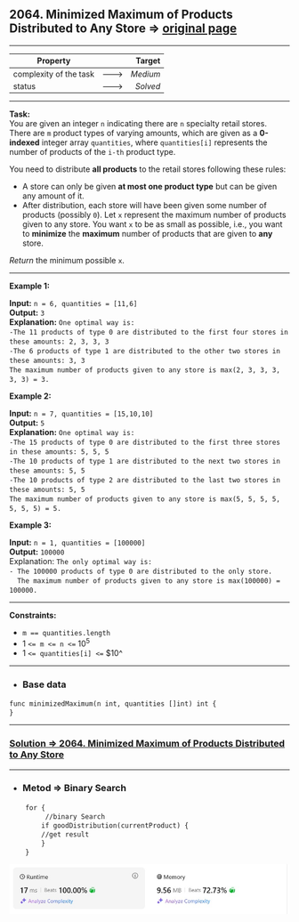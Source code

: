 ## 2064. Minimized Maximum of Products Distributed to Any Store => [original page](https://leetcode.com/problems/minimized-maximum-of-products-distributed-to-any-store/description/ "https://leetcode.com/problems/minimized-maximum-of-products-distributed-to-any-store/description/")

---
| Property               |      |   Target |
|------------------------|:----:|---------:|
| complexity of the task | ---> | _Medium_ |
| status                 | ---> | _Solved_ |

---
**Task:**  
You are given an integer `n` indicating there are `n` specialty retail stores. There are `m` product types of varying amounts, which are given as a **0-indexed** integer array `quantities`, where `quantities[i]` represents the number of products of the `i-th` product type.

You need to distribute **all products** to the retail stores following these rules:

   * A store can only be given **at most one product type** but can be given any amount of it.
   * After distribution, each store will have been given some number of products (possibly `0`). Let `x` represent the maximum number of products given to any store. You want `x` to be as small as possible, i.e., you want to **minimize** the **maximum** number of products that are given to **any** store.

*Return* the minimum possible `x`.  

---
**Example 1:**

**Input:** `n = 6, quantities = [11,6]`  
**Output:** `3`  
**Explanation:** `One optimal way is:`  
`-The 11 products of type 0 are distributed to the first four stores in these amounts: 2, 3, 3, 3`  
`-The 6 products of type 1 are distributed to the other two stores in these amounts: 3, 3`  
`The maximum number of products given to any store is max(2, 3, 3, 3, 3, 3) = 3.`  

**Example 2:**

**Input:** `n = 7, quantities = [15,10,10]`  
**Output:** `5`  
**Explanation:** `One optimal way is:`  
`-The 15 products of type 0 are distributed to the first three stores in these amounts: 5, 5, 5`  
`-The 10 products of type 1 are distributed to the next two stores in these amounts: 5, 5`  
`-The 10 products of type 2 are distributed to the last two stores in these amounts: 5, 5`  
`The maximum number of products given to any store is max(5, 5, 5, 5, 5, 5, 5) = 5.`

**Example 3:**

**Input:** `n = 1, quantities = [100000]`  
**Output:** `100000`  
Explanation: `The only optimal way is:`  
`- The 100000 products of type 0 are distributed to the only store.`  
`  The maximum number of products given to any store is max(100000) = 100000.`  

---
**Constraints:**  
   * `m == quantities.length`
   * $1$ `<= m <= n <=` $10^5$
   * $1$ `<= quantities[i] <=` $10^

---
* ### Base data

```Golang
func minimizedMaximum(n int, quantities []int) int {
}
```

---
### [Solution => 2064. Minimized Maximum of Products Distributed to Any Store](https://github.com/Ekvo/Leetcode-problems/blob/main/Leetcode-Problems-List/2064-Minimized-Maximum-of-Products-Distributed-to-Any-Store/leetcodetwozerosixfour.go "https://github.com/Ekvo/Leetcode-problems/blob/main/Leetcode-Problems-List/2064-Minimized-Maximum-of-Products-Distributed-to-Any-Store/leetcodetwozerosixfour.go")

---
* ### Metod => Binary Search
```Golang
    for {
         //binary Search
	    if goodDistribution(currentProduct) {
		//get result	
        }   		
    }

```
![submit](https://github.com/Ekvo/Leetcode-problems/blob/main/Leetcode-Problems-Submit-Screenshots/2064_Minimized_Maximum_of_Products_Distributed_to_Any_Store.jpg)
